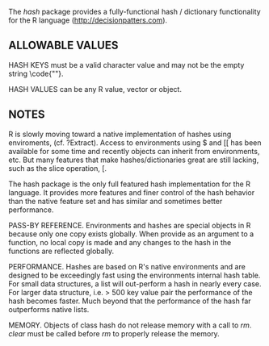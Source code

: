 
The *hash* package provides a fully-functional hash / dictionary functionality
for the R language (http://decisionpatters.com).


ALLOWABLE VALUES
----------------------------------------

  HASH KEYS must be a valid character value and may not be the empty 
  string \code{""}. 

  HASH VALUES can be any R value, vector or object. 

NOTES
----------------------------------------
  R is slowly moving toward a native implementation of hashes 
  using enviroments, (cf. ?Extract). Access to 
  environments using $ and [[ has been available for some time and
  recently objects can inherit from environments, etc. But many features
  that make hashes/dictionaries great are still lacking, such
  as the slice operation, [.

  The hash package is the only full featured hash 
  implementation for the R language. It provides more features and 
  finer control of the hash behavior than the native feature set and 
  has similar and sometimes better performance.

  PASS-BY REFERENCE. Environments and hashes are special objects in R 
  because only one copy exists globally. When provide as an argument to 
  a function, no local copy is made and any changes to the hash in the
  functions are reflected globally.

  PERFORMANCE.  Hashes are based on R's native environments and are 
  designed to be exceedingly fast using the environments internal 
  hash table.  For small data structures, a list will out-perform a hash
  in nearly every case.  For larger data structure, i.e. > 500 key
  value pair the performance of the hash becomes faster.  Much beyond that
  the performance of the hash far outperforms native lists.  

  MEMORY. Objects of class hash do not release memory with a call to 
  *rm*.  *clear* must be called before *rm* to properly
  release the memory.  



